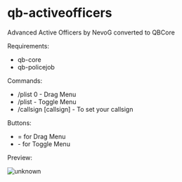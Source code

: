 # qb-activeofficers
Advanced Active Officers by NevoG converted to QBCore

Requirements:
- qb-core
- qb-policejob

Commands:
- /plist 0 - Drag Menu
- /plist - Toggle Menu
- /callsign [callsign] - To set your callsign

Buttons:
- = for Drag Menu
- \- for Toggle Menu

Preview:

![unknown](https://user-images.githubusercontent.com/60448180/131723399-0a85b621-c4bb-4b17-8f62-d4ba5b44ef25.png)
